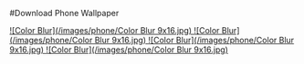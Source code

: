 #Download Phone Wallpaper  

<a download="Color Blur 9x16.jpg" href="./images/phone/Color Blur 9x16.jpg" title="Logo title">
![Color Blur](/images/phone/Color Blur 9x16.jpg)
</a>
<a download="Color Blur 9x16.jpg" href="/images/phone/Color Blur 9x16.jpg" title="Logo title">
![Color Blur](/images/phone/Color Blur 9x16.jpg)
<a download="Color Blur 9x16.jpg" href="/images/phone/Color Blur 9x16.jpg" title="Logo title">
![Color Blur](/images/phone/Color Blur 9x16.jpg)
<a download="Color Blur 9x16.jpg" href="/images/phone/Color Blur 9x16.jpg" title="Logo title">
![Color Blur](/images/phone/Color Blur 9x16.jpg)

